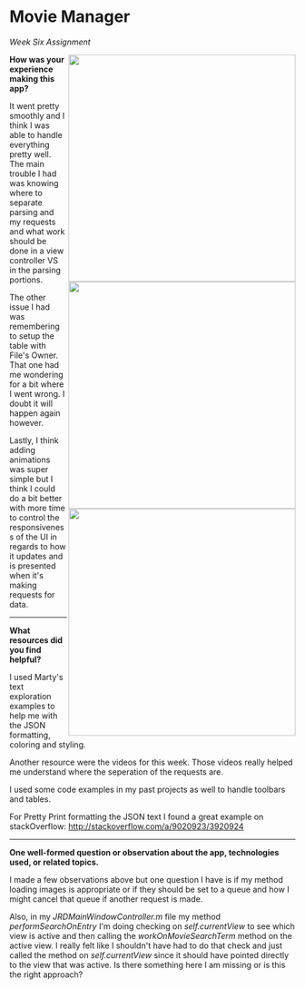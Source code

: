 Movie Manager
=========

_Week Six Assignment_

<img src="http://f.cl.ly/items/2y1U3J1a1v2c2d3l3C1K/Screen%20Shot%202014-08-29%20at%202.09.02%20PM.png" width="400px" align="right" /><img src="http://f.cl.ly/items/0K0x46350g3k393Y0m3g/Screen%20Shot%202014-08-29%20at%203.29.58%20PM.png" width="400px" align="right" />
<img src="http://cl.ly/XHfw/Screen%20Shot%202014-08-29%20at%202.10.33%20PM.png" width="400px" align="right" />

**How was your experience making this app?**

It went pretty smoothly and I think I was able to handle everything pretty well. The main trouble I had was knowing where to separate parsing and my requests and what work should be done in a view controller VS in the parsing portions.

The other issue I had was remembering to setup the table with File's Owner. That one had me wondering for a bit where I went wrong. I doubt it will happen again however.

Lastly, I think adding animations was super simple but I think I could do a bit better with more time to control the responsiveness of the UI in regards to how it updates and is presented when it's making requests for data.

<hr/>

**What resources did you find helpful?**

I used Marty's text exploration examples to help me with the JSON formatting, coloring and styling.

Another resource were the videos for this week. Those videos really helped me understand where the seperation of the requests are.

I used some code examples in my past projects as well to handle toolbars and tables.

For Pretty Print formatting the JSON text I found a great example on stackOverflow: http://stackoverflow.com/a/9020923/3920924

<hr/>

**One well-formed question or observation about the app, technologies used, or related topics.**

I made a few observations above but one question I have is if my method loading images is appropriate or if they should be set to a queue and how I might cancel that queue if another request is made.

Also, in my _JRDMainWindowController.m_ file my method _performSearchOnEntry_ I'm doing checking on _self.currentView_ to see which view is active and then calling the _workOnMovieSearchTerm_ method on the active view. I really felt like I shouldn't have had to do that check and just called the method on _self.currentView_ since it should have pointed directly to the view that was active. Is there something here I am missing or is this the right approach?
